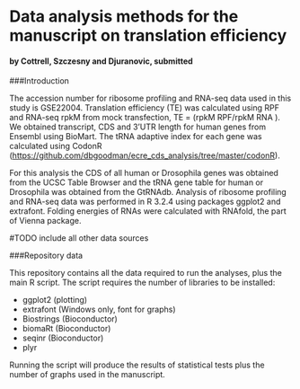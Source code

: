 # Data analysis methods for the manuscript on translation efficiency

####  by Cottrell, Szczesny and Djuranovic, submitted

###Introduction 

The accession number for ribosome profiling and RNA-seq data used in this study is GSE22004. Translation efficiency (TE) was calculated using RPF and RNA-seq rpkM from mock transfection, TE = (rpkM RPF/rpkM RNA ). We obtained transcript, CDS and 3’UTR length
for human genes from Ensembl using BioMart. The tRNA adaptive index for each gene was calculated using CodonR
(https://github.com/dbgoodman/ecre_cds_analysis/tree/master/codonR). 

For this analysis the CDS of all human or Drosophila genes was obtained from the UCSC Table Browser and the tRNA gene table for human or Drosophila was obtained from the GtRNAdb. Analysis of ribosome profiling and RNA-seq data was performed in R 3.2.4 using packages ggplot2 and extrafont. Folding energies of RNAs were calculated with RNAfold, the part of Vienna package.


#TODO include all other data sources




###Repository data

This repository contains all the data required to run the analyses, plus the main R script. The script requires the number of libraries to be installed:

 - ggplot2 (plotting)
 - extrafont (Windows only, font for graphs)
 - Biostrings (Bioconductor)
 - biomaRt (Bioconductor)
 - seqinr (Bioconductor)
 - plyr 
 
 Running the script will produce the results of statistical tests plus the number of graphs used in the manuscript.